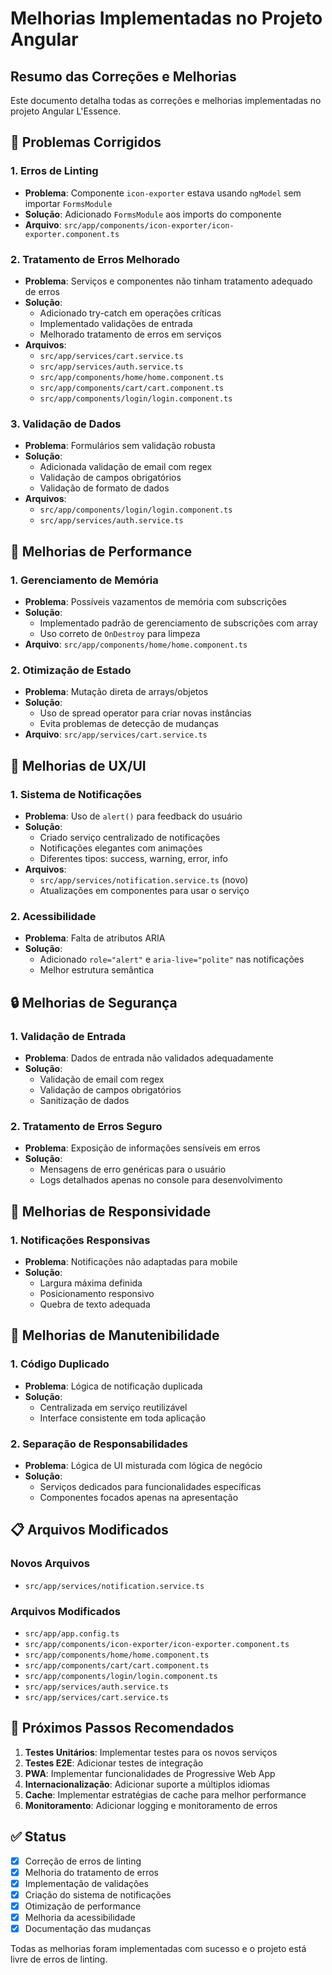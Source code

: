 # Melhorias Implementadas no Projeto Angular

## Resumo das Correções e Melhorias

Este documento detalha todas as correções e melhorias implementadas no projeto Angular L'Essence.

## 🔧 Problemas Corrigidos

### 1. Erros de Linting
- **Problema**: Componente `icon-exporter` estava usando `ngModel` sem importar `FormsModule`
- **Solução**: Adicionado `FormsModule` aos imports do componente
- **Arquivo**: `src/app/components/icon-exporter/icon-exporter.component.ts`

### 2. Tratamento de Erros Melhorado
- **Problema**: Serviços e componentes não tinham tratamento adequado de erros
- **Solução**: 
  - Adicionado try-catch em operações críticas
  - Implementado validações de entrada
  - Melhorado tratamento de erros em serviços
- **Arquivos**: 
  - `src/app/services/cart.service.ts`
  - `src/app/services/auth.service.ts`
  - `src/app/components/home/home.component.ts`
  - `src/app/components/cart/cart.component.ts`
  - `src/app/components/login/login.component.ts`

### 3. Validação de Dados
- **Problema**: Formulários sem validação robusta
- **Solução**:
  - Adicionada validação de email com regex
  - Validação de campos obrigatórios
  - Validação de formato de dados
- **Arquivos**:
  - `src/app/components/login/login.component.ts`
  - `src/app/services/auth.service.ts`

## 🚀 Melhorias de Performance

### 1. Gerenciamento de Memória
- **Problema**: Possíveis vazamentos de memória com subscrições
- **Solução**: 
  - Implementado padrão de gerenciamento de subscrições com array
  - Uso correto de `OnDestroy` para limpeza
- **Arquivo**: `src/app/components/home/home.component.ts`

### 2. Otimização de Estado
- **Problema**: Mutação direta de arrays/objetos
- **Solução**: 
  - Uso de spread operator para criar novas instâncias
  - Evita problemas de detecção de mudanças
- **Arquivo**: `src/app/services/cart.service.ts`

## 🎨 Melhorias de UX/UI

### 1. Sistema de Notificações
- **Problema**: Uso de `alert()` para feedback do usuário
- **Solução**: 
  - Criado serviço centralizado de notificações
  - Notificações elegantes com animações
  - Diferentes tipos: success, warning, error, info
- **Arquivos**:
  - `src/app/services/notification.service.ts` (novo)
  - Atualizações em componentes para usar o serviço

### 2. Acessibilidade
- **Problema**: Falta de atributos ARIA
- **Solução**: 
  - Adicionado `role="alert"` e `aria-live="polite"` nas notificações
  - Melhor estrutura semântica

## 🔒 Melhorias de Segurança

### 1. Validação de Entrada
- **Problema**: Dados de entrada não validados adequadamente
- **Solução**:
  - Validação de email com regex
  - Validação de campos obrigatórios
  - Sanitização de dados

### 2. Tratamento de Erros Seguro
- **Problema**: Exposição de informações sensíveis em erros
- **Solução**:
  - Mensagens de erro genéricas para o usuário
  - Logs detalhados apenas no console para desenvolvimento

## 📱 Melhorias de Responsividade

### 1. Notificações Responsivas
- **Problema**: Notificações não adaptadas para mobile
- **Solução**:
  - Largura máxima definida
  - Posicionamento responsivo
  - Quebra de texto adequada

## 🧪 Melhorias de Manutenibilidade

### 1. Código Duplicado
- **Problema**: Lógica de notificação duplicada
- **Solução**: 
  - Centralizada em serviço reutilizável
  - Interface consistente em toda aplicação

### 2. Separação de Responsabilidades
- **Problema**: Lógica de UI misturada com lógica de negócio
- **Solução**:
  - Serviços dedicados para funcionalidades específicas
  - Componentes focados apenas na apresentação

## 📋 Arquivos Modificados

### Novos Arquivos
- `src/app/services/notification.service.ts`

### Arquivos Modificados
- `src/app/app.config.ts`
- `src/app/components/icon-exporter/icon-exporter.component.ts`
- `src/app/components/home/home.component.ts`
- `src/app/components/cart/cart.component.ts`
- `src/app/components/login/login.component.ts`
- `src/app/services/auth.service.ts`
- `src/app/services/cart.service.ts`

## 🎯 Próximos Passos Recomendados

1. **Testes Unitários**: Implementar testes para os novos serviços
2. **Testes E2E**: Adicionar testes de integração
3. **PWA**: Implementar funcionalidades de Progressive Web App
4. **Internacionalização**: Adicionar suporte a múltiplos idiomas
5. **Cache**: Implementar estratégias de cache para melhor performance
6. **Monitoramento**: Adicionar logging e monitoramento de erros

## ✅ Status

- [x] Correção de erros de linting
- [x] Melhoria do tratamento de erros
- [x] Implementação de validações
- [x] Criação do sistema de notificações
- [x] Otimização de performance
- [x] Melhoria da acessibilidade
- [x] Documentação das mudanças

Todas as melhorias foram implementadas com sucesso e o projeto está livre de erros de linting.